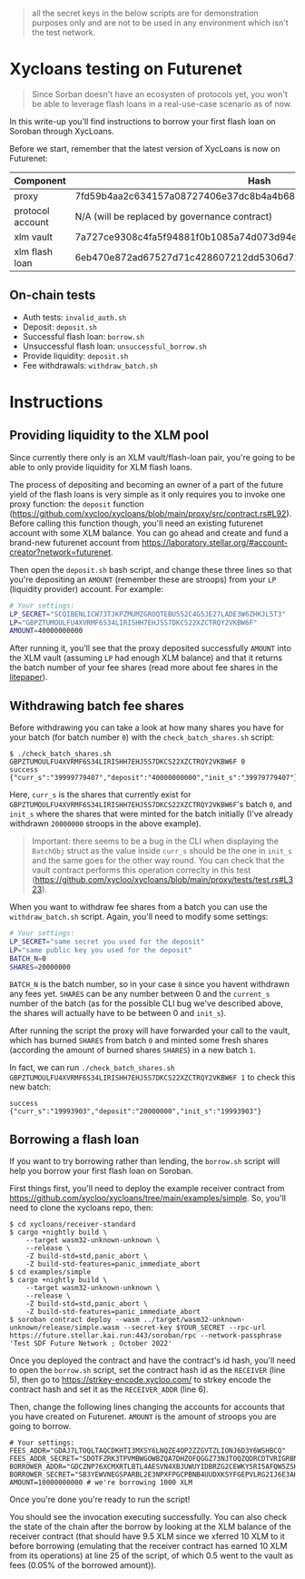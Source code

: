 > all the secret keys in the below scripts are for demonstration purposes only and are not to be used in any environment which isn't the test network.

# Xycloans testing on Futurenet

> Since Sorban doesn't have an ecosysten of protocols yet, you won't be able to leverage flash loans in a real-use-case scenario as of now. 

In this write-up you'll find instructions to borrow your first flash loan on Soroban through XycLoans.

Before we start, remember that the latest version of XycLoans is now on Futurenet:

| Component        | Hash                                                             | Address                                                  |
|------------------|------------------------------------------------------------------|----------------------------------------------------------|
| proxy            | 7fd59b4aa2c634157a08727406e37dc8b4a4b68c4ea4e747ea4bf17073f18f6e | CB75LG2KULDDIFL2BBZHIBXDPXELJJFWRRHKJZ2H5JF7C4DT6GHW4PJQ |
| protocol account | N/A (will be replaced by governance contract)                    | GADHYKDDVZBD5DUKS4A6KKOFXEFUZ32PHLAMGDIAGY3STJUDYYZEMORK |
| xlm vault        | 7a727ce9308c4fa5f94881f0b1085a74d073d94e73404d09e919d7c3077a20ca | CB5HE7HJGCGE7JPZJCA7BMIILJ2NA46ZJZZUATIJ5EM5PQYHPIQMVOGW |
| xlm flash loan   | 6eb470e872ad67527d71c428607212dd5306d7118b54739216c2907a072a4a85 | CBXLI4HIOKWWOUT5OHCCQYDSCLOVGBWXCGFVI44SC3BJA6QHFJFIKM7R |


## On-chain tests
- Auth tests: `invalid_auth.sh`
- Deposit: `deposit.sh`
- Successful flash loan: `borrow.sh`
- Unsuccessful flash loan: `unsuccessful_borrow.sh`
- Provide liquidity: `deposit.sh`
- Fee withdrawals: `withdraw_batch.sh`

# Instructions

## Providing liquidity to the XLM pool
Since currently there only is an XLM vault/flash-loan pair, you're going to be able to only provide liquidity for XLM flash loans.

The process of depositing and becoming an owner of a part of the future yield of the flash loans is very simple as it only requires you to invoke one proxy function: the `deposit` function (https://github.com/xycloo/xycloans/blob/main/proxy/src/contract.rs#L92). Before calling this function though, you'll need an existing futurenet account with some XLM balance. You can go ahead and create and fund a brand-new futurenet account from https://laboratory.stellar.org/#account-creator?network=futurenet.

Then open the `deposit.sh` bash script, and change these three lines so that you're depositing an `AMOUNT` (remember these are stroops) from your `LP` (liquidity provider) account. For example:

```bash
# Your settings:
LP_SECRET="SCQIBENLICW73TJKPZMUMZGROQTEBU552C4G5JE27LADE3W6ZHKJL5T3"
LP="GBPZTUMOULFU4XVRMF6S34LIRISHH7EHJ5S7DKCS22XZCTRQY2VKBW6F"
AMOUNT=40000000000
```

After running it, you'll see that the proxy deposited successfully `AMOUNT` into the XLM vault (assuming `LP` had enough XLM balance) and that it returns the batch number of your fee shares (read more about fee shares in the [litepaper](https://github.com/xycloo/xycloans/blob/main/xycloans.pdf)).


## Withdrawing batch fee shares
Before withdrawing you can take a look at how many shares you have for your batch (for batch number `0`) with the `check_batch_shares.sh` script:

```
$ ./check_batch_shares.sh GBPZTUMOULFU4XVRMF6S34LIRISHH7EHJ5S7DKCS22XZCTRQY2VKBW6F 0
success
{"curr_s":"39999779407","deposit":"40000000000","init_s":"39979779407"}
```

Here, `curr_s` is the shares that currently exist for `GBPZTUMOULFU4XVRMF6S34LIRISHH7EHJ5S7DKCS22XZCTRQY2VKBW6F`'s batch `0`, and `init_s` where the shares that were minted for the batch initially (I've already withdrawn `20000000` stroops in the above example).

> Important: there seems to be a bug in the CLI when displaying the `BatchObj` struct as the value inside `curr_s` should be the one in `init_s` and the same goes for the other way round. You can check that the vault contract performs this operation correclty in this test (https://github.com/xycloo/xycloans/blob/main/proxy/tests/test.rs#L323).

When you want to withdraw fee shares from a batch you can use the `withdraw_batch.sh` script. Again, you'll need to modify some settings:

```bash
# Your settings:
LP_SECRET="same secret you used for the deposit"
LP="same public key you used for the deposit"
BATCH_N=0
SHARES=20000000
```

`BATCH_N` is the batch number, so in your case `0` since you havent withdrawn any fees yet. `SHARES` can be any number between 0 and the `current_s` number of the batch (as for the possible CLI bug we've described above, the shares will actually have to be between 0 and `init_s`).

After running the script the proxy will have forwarded your call to the vault, which has burned `SHARES` from batch `0` and minted some fresh shares (according the amount of burned shares `SHARES`) in a new batch `1`.

In fact, we can run `./check_batch_shares.sh GBPZTUMOULFU4XVRMF6S34LIRISHH7EHJ5S7DKCS22XZCTRQY2VKBW6F 1` to check this new batch:

```
success
{"curr_s":"19993903","deposit":"20000000","init_s":"19993903"}
```

## Borrowing a flash loan
If you want to try borrowing rather than lending, the `borrow.sh` script will help you borrow your first flash loan on Soroban.

First things first, you'll need to deploy the example receiver contract from https://github.com/xycloo/xycloans/tree/main/examples/simple. So, you'll need to clone the xycloans repo, then:

```
$ cd xycloans/receiver-standard
$ cargo +nightly build \
    --target wasm32-unknown-unknown \
    --release \
    -Z build-std=std,panic_abort \
    -Z build-std-features=panic_immediate_abort
$ cd examples/simple
$ cargo +nightly build \
    --target wasm32-unknown-unknown \
    --release \
    -Z build-std=std,panic_abort \
    -Z build-std-features=panic_immediate_abort
$ soroban contract deploy --wasm ../target/wasm32-unknown-unknown/release/simple.wasm --secret-key $YOUR_SECRET --rpc-url https://future.stellar.kai.run:443/soroban/rpc --network-passphrase 'Test SDF Future Network ; October 2022' 
```

Once you deployed the contract and have the contract's id hash, you'll need to open the `borrow.sh` script, set the contract hash id as the `RECEIVER` (line 5), then go to https://strkey-encode.xycloo.com/ to strkey encode the contract hash and set it as the `RECEIVER_ADDR` (line 6). 

Then, change the following lines changing the accounts for accounts that you have created on Futurenet. `AMOUNT` is the amount of stroops you are going to borrow.

```
# Your settings:
FEES_ADDR="GDAJ7LTOQLTAQCDKHTI3MXSY6LNQZE4OP2ZZGVTZLIONJ6D3Y6WSHBCQ"
FEES_ADDR_SECRET="SDOTFZRK3TPVMBWGOWBZQA7DHZOFQGGZ73NJTOQZQDRCDTVRIGRBN4KG"
BORROWER_ADDR="GDCZNP76XCMXRTLBTL4AESVN4XBJUWUYIDBRZG2CEWKY5RI5AFQW5ZSK"
BORROWER_SECRET="SB3YEWVNEGSPARBL2E3NPXFPGCPBNB4UUDXKSYFGEPVLRG2IJ6E3AHJV"
AMOUNT=10000000000 # we're borrowing 1000 XLM
```

Once you're done you're ready to run the script!

You should see the invocation executing successfully. You can also check the state of the chain after the borrow by looking at the XLM balance of the receiver contract (that should have 9.5 XLM since we xferred 10 XLM to it before borrowing (emulating that the receiver contract has earned 10 XLM from its operations) at line 25 of the script, of which 0.5 went to the vault as fees (0.05% of the borrowed amount)).

